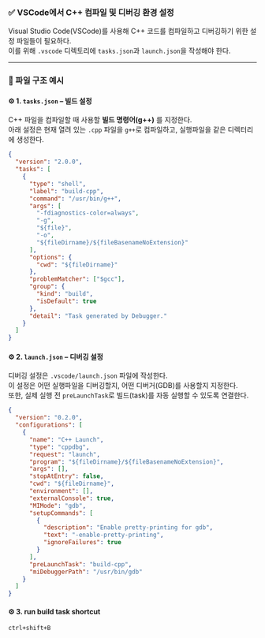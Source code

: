 ### ✅ VSCode에서 C++ 컴파일 및 디버깅 환경 설정

Visual Studio Code(VSCode)를 사용해 C++ 코드를 컴파일하고 디버깅하기 위한 설정 파일들이 필요하다.  
이를 위해 `.vscode` 디렉토리에 `tasks.json`과 `launch.json`을 작성해야 한다. 

---

### 📁 파일 구조 예시

#### ⚙️ 1. `tasks.json` – 빌드 설정

C++ 파일을 컴파일할 때 사용할 **빌드 명령어(g++)** 를 지정한다.  
아래 설정은 현재 열려 있는 `.cpp` 파일을 `g++`로 컴파일하고, 실행파일을 같은 디렉터리에 생성한다.

```json
{
  "version": "2.0.0",
  "tasks": [
    {
      "type": "shell",
      "label": "build-cpp",
      "command": "/usr/bin/g++",
      "args": [
        "-fdiagnostics-color=always",
        "-g",
        "${file}",
        "-o",
        "${fileDirname}/${fileBasenameNoExtension}"
      ],
      "options": {
        "cwd": "${fileDirname}"
      },
      "problemMatcher": ["$gcc"],
      "group": {
        "kind": "build",
        "isDefault": true
      },
      "detail": "Task generated by Debugger."
    }
  ]
}
```

#### ⚙️ 2. `launch.json` – 디버깅 설정
디버깅 설정은 `.vscode/launch.json` 파일에 작성한다.  
이 설정은 어떤 실행파일을 디버깅할지, 어떤 디버거(GDB)를 사용할지 지정한다.  
또한, 실제 실행 전 `preLaunchTask`로 빌드(task)를 자동 실행할 수 있도록 연결한다.

```json
{
  "version": "0.2.0",
  "configurations": [
    {
      "name": "C++ Launch",
      "type": "cppdbg",
      "request": "launch",
      "program": "${fileDirname}/${fileBasenameNoExtension}",
      "args": [],
      "stopAtEntry": false,
      "cwd": "${fileDirname}",
      "environment": [],
      "externalConsole": true,
      "MIMode": "gdb",
      "setupCommands": [
        {
          "description": "Enable pretty-printing for gdb",
          "text": "-enable-pretty-printing",
          "ignoreFailures": true
        }
      ],
      "preLaunchTask": "build-cpp",
      "miDebuggerPath": "/usr/bin/gdb"
    }
  ]
}
```
#### ⚙️ 3. run build task shortcut
```plain text
ctrl+shift+B
```